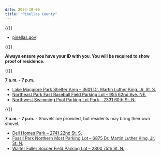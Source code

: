 ```yaml
---
date: 2024-10-06
title: "Pinellas County"
---
```


{{<divider-title title="Evacuation Zones" align="left">}}

- [pinellas.gov](https://pinellas.gov/services/find-your-evacuation-zone/)

{{<divider-title title="Sandbag Locations" align="left">}}

**Always ensure you have your ID with you. You will be required to show proof of residence.**

{{<divider-title title="Full-Service Sandbag Locations" align="left">}}

**7 a.m. - 7 p.m.**

- [Lake Maggiore Park Shelter Area – 3601 Dr. Martin Luther King, Jr. St. S.](https://maps.app.goo.gl/E5k3oJSyrBGHgoUU8)
- [Northeast Park East Baseball Field Parking Lot – 955 62nd Ave. NE.](https://maps.app.goo.gl/urpD71L46pe2Gn7XA)
- [Northwest Swimming Pool Parking Lot Park – 2331 60th St. N.](https://maps.app.goo.gl/YxVF2HxzAXbSb3mp8)

{{<divider-title title="Self-Service Sandbag Locations" align="left">}}

**7 a.m. - 7 p.m.** - Shovels are provided, but residents may bring their own shovel.

- [Dell Homes Park – 2741 22nd St. S.](https://maps.app.goo.gl/BM4Ufr5iqXrcQ3rZA)
- [Fossil Park Northern Most Parking Lot – 6875 Dr. Martin Luther King, Jr. St. N.](https://maps.app.goo.gl/y8nBXDnVvPZrpxma8)
- [Walter Fuller Soccer Field Parking Lot – 2800 75th St. N.](https://maps.app.goo.gl/vA6gXXSm5jnVWHi78)